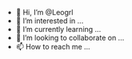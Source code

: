 - 👋 Hi, I’m @Leogrl
- 👀 I’m interested in ...
- 🌱 I’m currently learning ...
- 💞️ I’m looking to collaborate on ...
- 📫 How to reach me ...

<!---
Leogrl/Leogrl is a ✨ special ✨ repository because its `README.md` (this file) appears on your GitHub profile.
You can click the Preview link to take a look at your changes.
--->
